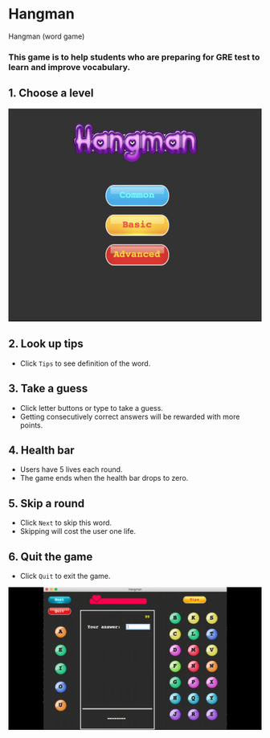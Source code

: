 # Hangman
Hangman (word game)
### This game is to help students who are preparing for GRE test to learn and improve vocabulary.


## 1. Choose a level 
![](hangman_level.png)

## 2. Look up tips
* Click `Tips` to see definition of the word.

## 3. Take a guess
* Click letter buttons or type to take a guess.
* Getting consecutively correct answers will be rewarded with more points.

## 4. Health bar
* Users have 5 lives each round.
* The game ends when the health bar drops to zero.

## 5. Skip a round
* Click `Next` to skip this word.
* Skipping will cost the user one life.

## 6. Quit the game
* Click `Quit` to exit the game.

![](GRE_Hangman.gif)
